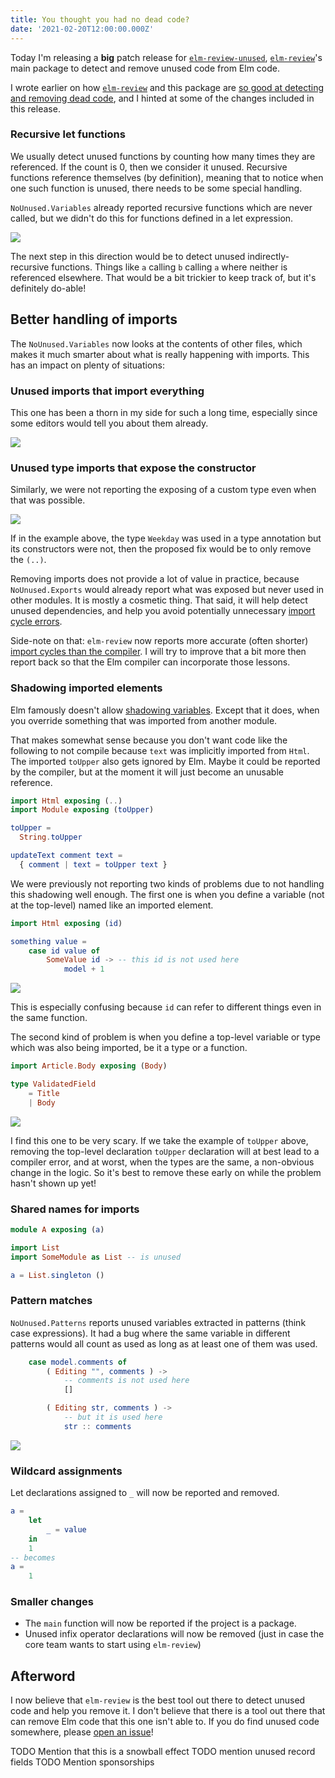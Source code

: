 ```yaml
---
title: You thought you had no dead code?
date: '2021-02-20T12:00:00.000Z'
---
```


Today I'm releasing a **big** patch release for [`elm-review-unused`](https://package.elm-lang.org/packages/jfmengels/elm-review-unused/latest/), [`elm-review`](https://package.elm-lang.org/packages/jfmengels/elm-review/latest/)'s main package to detect and remove unused code from Elm code.

I wrote earlier on how [`elm-review`](https://package.elm-lang.org/packages/jfmengels/elm-review/latest/) and this package are [so good at detecting and removing dead code](/safe-dead-code-removal), and I hinted at some of the changes included in this release.

### Recursive let functions

We usually detect unused functions by counting how many times they are referenced. If the count is 0, then we consider it unused. Recursive functions reference themselves (by definition), meaning that to notice when one such function is unused, there needs to be some special handling.

`NoUnused.Variables` already reported recursive functions which are never called, but we didn't do this for functions defined in a let expression.

![](recursive-let.png)

The next step in this direction would be to detect unused indirectly-recursive functions. Things like `a` calling `b` calling `a` where neither is referenced elsewhere. That would be a bit trickier to keep track of, but it's definitely do-able!

## Better handling of imports

The `NoUnused.Variables` now looks at the contents of other files, which makes it much smarter about what is really happening with imports. This has an impact on plenty of situations:

### Unused imports that import everything

This one has been a thorn in my side for such a long time, especially since some editors would tell you about them already.

![](./import-exposing-all.png)

### Unused type imports that expose the constructor

Similarly, we were not reporting the exposing of a custom type even when that was possible.

![](./import-type-all.png)

If in the example above, the type `Weekday` was used in a type annotation but its constructors were not, then the proposed fix would be to only remove the `(..)`.

Removing imports does not provide a lot of value in practice, because `NoUnused.Exports` would already report what was exposed but never used in other modules. It is mostly a cosmetic thing. That said, it will help detect unused dependencies, and help you avoid potentially unnecessary [import cycle errors](https://github.com/elm/compiler/blob/9d97114702bf6846cab622a2203f60c2d4ebedf2/hints/import-cycles.md).

Side-note on that: `elm-review` now reports more accurate (often shorter) [import cycles than the compiler](https://twitter.com/jfmengels/status/1364676791185661961). I will try to improve that a bit more then report back so that the Elm compiler can incorporate those lessons.

### Shadowing imported elements

Elm famously doesn't allow [shadowing variables](https://github.com/elm/compiler/blob/master/hints/shadowing.md). Except that it does, when you override something that was imported from another module.

That makes somewhat sense because you don't want code like the following to not compile because `text` was implicitly imported from `Html`. The imported `toUpper` also gets ignored by Elm. Maybe it could be reported by the compiler, but at the moment it will just become an unusable reference.

```elm
import Html exposing (..)
import Module exposing (toUpper)

toUpper =
  String.toUpper

updateText comment text =
  { comment | text = toUpper text }
```

We were previously not reporting two kinds of problems due to not handling this shadowing well enough. The first one is when you define a variable (not at the top-level) named like an imported element.

```elm
import Html exposing (id)

something value =
    case id value of
        SomeValue id -> -- this id is not used here
            model + 1
```

![](./shadowing-imports.png)

This is especially confusing because `id` can refer to different things even in the same function.

The second kind of problem is when you define a top-level variable or type which was also being imported, be it a type or a function.

```elm
import Article.Body exposing (Body)

type ValidatedField
    = Title
    | Body
```

![](./redefine-variable.png)

I find this one to be very scary. If we take the example of `toUpper` above, removing the top-level declaration `toUpper` declaration will at best lead to a compiler error, and at worst, when the types are the same, a non-obvious change in the logic. So it's best to remove these early on while the problem hasn't shown up yet!

### Shared names for imports

```elm
module A exposing (a)

import List
import SomeModule as List -- is unused

a = List.singleton ()
```

### Pattern matches

`NoUnused.Patterns` reports unused variables extracted in patterns (think case expressions). It had a bug where the same variable in different patterns would all count as used as long as at least one of them was used.

```elm
    case model.comments of
        ( Editing "", comments ) ->
            -- comments is not used here
            []

        ( Editing str, comments ) ->
            -- but it is used here
            str :: comments
```

![](duplicate-patterns.png)

### Wildcard assignments

Let declarations assigned to `_` will now be reported and removed.

```elm
a =
    let
        _ = value
    in
    1
-- becomes
a =
    1
```

### Smaller changes

- The `main` function will now be reported if the project is a package.
- Unused infix operator declarations will now be removed (just in case the core team wants to start using `elm-review`)

## Afterword

I now believe that `elm-review` is the best tool out there to detect unused code and help you remove it. I don't believe that there is a tool out there that can remove Elm code that this one isn't able to. If you do find unused code somewhere, please [open an issue](https://github.com/jfmengels/elm-review-unused/issues/new/choose)!

TODO Mention that this is a snowball effect
TODO mention unused record fields
TODO Mention sponsorships
